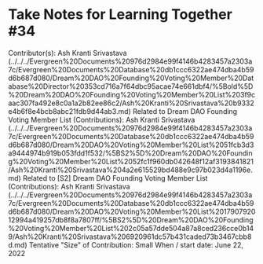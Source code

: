 # Take Notes for Learning Together #34

Contributor(s): Ash Kranti Srivastava (../../../Evergreen%20Documents%20976d2984e99f4146b4283457a2303a7c/Evergreen%20Documents%20Database%20db1ccc6322ae474dba4b59d6b687d080/Dream%20DAO%20Founding%20Voting%20Member%20Database%20Director%20353cd716a7f64dbc95acae74e661dbf4/%5Bold%5D%20Dream%20DAO%20Founding%20Voting%20Member%20List%203f9caac307fa492e8c0a1a2b82ee86c2/Ash%20Kranti%20Srivastava%20b9332e4b6f8e4bcb8abc21fdb9d44ab3.md)
Related to Dream DAO Founding Voting Member List (Contributions): Ash Kranti Srivastava (../../../Evergreen%20Documents%20976d2984e99f4146b4283457a2303a7c/Evergreen%20Documents%20Database%20db1ccc6322ae474dba4b59d6b687d080/Dream%20DAO%20Voting%20Member%20List%2051fcb3d3a9444974b919b053fdd1f532/%5BS2%5D%20Dream%20DAO%20Founding%20Voting%20Member%20List%2052fc1f960db042648f12af3193841821/Ash%20Kranti%20Srivastava%204a2e615529bd488e9c97b023d4a1196e.md)
Related to [S2] Dream DAO Founding Voting Member List (Contributions): Ash Kranti Srivastava (../../../Evergreen%20Documents%20976d2984e99f4146b4283457a2303a7c/Evergreen%20Documents%20Database%20db1ccc6322ae474dba4b59d6b687d080/Dream%20DAO%20Voting%20Member%20List%201790792012994a419257db8f8a7807ff/%5BS2%5D%20Dream%20DAO%20Founding%20Voting%20Member%20List%202c05a57dde504a87a8ced236cce0b149/Ash%20Kranti%20Srivastava%206920961dc57b431caded73b3467cbb8d.md)
Tentative "Size" of Contribution: Small
When / start date: June 22, 2022